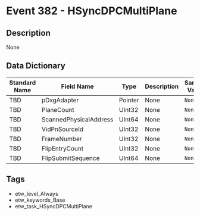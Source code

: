 # Event 382 - HSyncDPCMultiPlane

## Description
None

## Data Dictionary
|Standard Name|Field Name|Type|Description|Sample Value|
|---|---|---|---|---|
|TBD|pDxgAdapter|Pointer|None|`None`|
|TBD|PlaneCount|UInt32|None|`None`|
|TBD|ScannedPhysicalAddress|UInt64|None|`None`|
|TBD|VidPnSourceId|UInt32|None|`None`|
|TBD|FrameNumber|UInt32|None|`None`|
|TBD|FlipEntryCount|UInt32|None|`None`|
|TBD|FlipSubmitSequence|UInt64|None|`None`|

## Tags
* etw_level_Always
* etw_keywords_Base
* etw_task_HSyncDPCMultiPlane